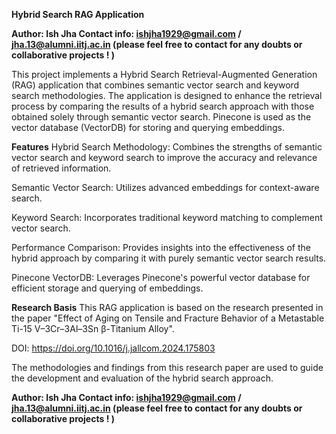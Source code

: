 **Hybrid Search RAG Application**

**Author: Ish Jha Contact info: ishjha1929@gmail.com / jha.13@alumni.iitj.ac.in (please feel free to contact for any doubts or collaborative projects ! )**

This project implements a Hybrid Search Retrieval-Augmented Generation (RAG) application that combines semantic vector search and 
keyword search methodologies. The application is designed to enhance the retrieval process by comparing the results of a hybrid search
approach with those obtained solely through semantic vector search. Pinecone is used as the vector database (VectorDB) for storing and querying embeddings.

**Features**
Hybrid Search Methodology: Combines the strengths of semantic vector search and keyword search to improve the accuracy and relevance of retrieved information.

Semantic Vector Search: Utilizes advanced embeddings for context-aware search.


Keyword Search: Incorporates traditional keyword matching to complement vector search.

Performance Comparison: Provides insights into the effectiveness of the hybrid approach by comparing it with purely semantic vector search results.

Pinecone VectorDB: Leverages Pinecone's powerful vector database for efficient storage and querying of embeddings.

**Research Basis**
This RAG application is based on the research presented in the paper "Effect of Aging on Tensile and Fracture Behavior of a Metastable Ti-15 V–3Cr–3Al–3Sn β-Titanium Alloy". 

DOI: https://doi.org/10.1016/j.jallcom.2024.175803

The methodologies and findings from this research paper are used to guide the development and evaluation of the hybrid search approach.

**Author: Ish Jha Contact info: ishjha1929@gmail.com / jha.13@alumni.iitj.ac.in (please feel free to contact for any doubts or collaborative projects ! )**

